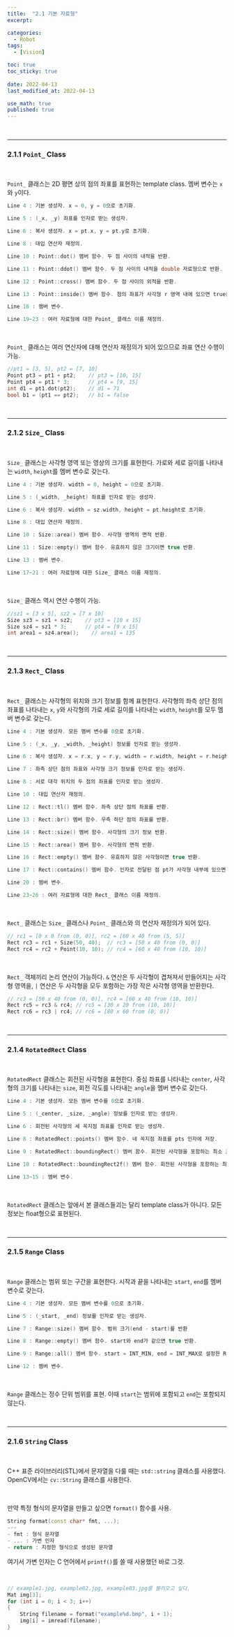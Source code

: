 ```yaml
---
title:  "2.1 기본 자료형"
excerpt: 

categories:
  - Robot
tags:
  - [Vision]

toc: true
toc_sticky: true
 
date: 2022-04-13
last_modified_at: 2022-04-13

use_math: true
published: true
---
```


<br>

***

### 2.1.1 `Point_` Class 

<br>

`Point_` 클래스는 2D 평면 상의 점의 좌표를 표현하는 template class. 멤버 변수는 `x`와 `y`이다.

<script src="https://gist.github.com/younghwanjoo1608/dfd8a97890bb6ff4050a638a13d9a6c0.js"></script>

```cpp
Line 4 : 기본 생성자. x = 0, y = 0으로 초기화.

Line 5 : (_x, _y) 좌표를 인자로 받는 생성자.

Line 6 : 복사 생성자. x = pt.x, y = pt.y로 초기화.

Line 8 : 대입 연산자 재정의.

Line 10 : Point::dot() 멤버 함수. 두 점 사이의 내적을 반환.

Line 11 : Point::ddot() 멤버 함수. 두 점 사이의 내적을 double 자료형으로 반환.

Line 12 : Point::cross() 멤버 함수. 두 점 사이의 외적을 반환.

Line 13 : Point::inside() 멤버 함수. 점의 좌표가 사각형 r 영역 내에 있으면 true를 반환.

Line 16 : 멤버 변수.

Line 19~23 : 여러 자료형에 대한 Point_ 클래스 이름 재정의.
```

<br>

`Point_` 클래스는 여러 연산자에 대해 연산자 재정의가 되어 있으므로 좌표 연산 수행이 가능.

```cpp
//pt1 = [3, 5], pt2 = [7, 10]
Point pt3 = pt1 + pt2;    // pt3 = [10, 15]
Point pt4 = pt1 * 3;      // pt4 = [9, 15]
int d1 = pt1.dot(pt2);    // d1 = 71
bool b1 = (pt1 == pt2);   // b1 = false
```

<br>

***

### 2.1.2 `Size_` Class 

<br>

`Size_` 클래스는 사각형 영역 또는 영상의 크기를 표현한다. 가로와 세로 길이를 나타내는 `width`, `height`를 멤버 변수로 갖는다.

<script src="https://gist.github.com/younghwanjoo1608/e8dacb6715d5161aec0b63823470b203.js"></script>

```cpp
Line 4 : 기본 생성자. width = 0, height = 0으로 초기화.

Line 5 : (_width, _height) 좌표를 인자로 받는 생성자.

Line 6 : 복사 생성자. width = sz.width, height = pt.height로 초기화.

Line 8 : 대입 연산자 재정의.

Line 10 : Size::area() 멤버 함수. 사각형 영역의 면적 반환.

Line 11 : Size::empty() 멤버 함수. 유효하지 않은 크기이면 true 반환.

Line 13 : 멤버 변수.

Line 17~21 : 여러 자료형에 대한 Size_ 클래스 이름 재정의.
```

<br>

`Size_` 클래스 역시 연산 수행이 가능.

```cpp
//sz1 = [3 x 5], sz2 = [7 x 10]
Size sz3 = sz1 + sz2;    // pt3 = [10 x 15]
Size sz4 = sz1 * 3;      // pt4 = [9 x 15]
int area1 = sz4.area();    // area1 = 135
```

<br>

***

### 2.1.3 `Rect_` Class 

<br>

`Rect_` 클래스는 사각형의 위치와 크기 정보를 함께 표현한다. 사각형의 좌측 상단 점의 좌표를 나타내는 `x`, `y`와 사각형의 가로 세로 길이를 나타내는 `width`, `height`를 모두 멤버 변수로 갖는다.

<script src="https://gist.github.com/younghwanjoo1608/cf4e434e12ec8e0ca27ce261ce9eaf1b.js"></script>

```cpp
Line 4 : 기본 생성자. 모든 멤버 변수를 0으로 초기화.

Line 5 : (_x, _y, _width, _height) 정보를 인자로 받는 생성자.

Line 6 : 복사 생성자. x = r.x, y = r.y, width = r.width, height = r.height로 초기화.

Line 7 : 좌측 상단 점의 좌표와 사각형 크기 정보를 인자로 받는 생성자.

Line 8 : 서로 대각 위치의 두 점의 좌표를 인자로 받는 생성자.

Line 10 : 대입 연산자 재정의.

Line 12 : Rect::tl() 멤버 함수. 좌측 상단 점의 좌표를 반환.

Line 13 : Rect::br() 멤버 함수. 우측 하단 점의 좌표를 반환.

Line 14 : Rect::size() 멤버 함수. 사각형의 크기 정보 반환.

Line 15 : Rect::area() 멤버 함수. 사각형의 면적 반환.

Line 16 : Rect::empty() 멤버 함수. 유효하지 않은 사각형이면 true 반환.

Line 17 : Rect::contains() 멤버 함수. 인자로 전달된 점 pt가 사각형 내부에 있으면 true 반환.

Line 20 : 멤버 변수.

Line 23~26 : 여러 자료형에 대한 Rect_ 클래스 이름 재정의.
```

<br>

`Rect_` 클래스는 `Size_` 클래스나 `Point_` 클래스와 의 연산자 재정의가 되어 있다.

```cpp
// rc1 = [0 x 0 from (0, 0)], rc2 = [60 x 40 from (5, 5)]
Rect rc3 = rc1 + Size(50, 40);  // rc3 = [50 x 40 from (0, 0)]
Rect rc4 = rc2 + Point(10, 10); // rc4 = [60 x 40 from (10, 10)]
```

<br>

`Rect_` 객체끼리 논리 연산이 가능하다. `&` 연산은 두 사각형이 겹쳐져서 만들어지는 사각형 영역을, `|` 연산은 두 사각형을 모두 포함하는 가장 작은 사각형 영역을 반환한다.

```cpp
// rc3 = [50 x 40 from (0, 0)], rc4 = [60 x 40 from (10, 10)]
Rect rc5 = rc3 & rc4; // rc5 = [30 x 20 from (10, 10)]
Rect rc6 = rc3 | rc4; // rc6 = [80 x 60 from (0, 0)]
```

<br>

***

### 2.1.4 `RotatedRect` Class 

<br>

`RotatedRect` 클래스는 회전된 사각형을 표현한다. 중심 좌표를 나타내는 `center`, 사각형의 크기를 나타내는 `size`, 회전 각도를 나타내는 `angle`을 멤버 변수로 갖는다.

<script src="https://gist.github.com/younghwanjoo1608/98cb8fee81f2027d3f0d0454e0213a45.js"></script>

```cpp
Line 4 : 기본 생성자. 모든 멤버 변수를 0으로 초기화.

Line 5 : (_center, _size, _angle) 정보를 인자로 받는 생성자.

Line 6 : 회전된 사각형의 세 꼭지점 좌표를 인자로 받는 생성자.

Line 8 : RotatedRect::points() 멤버 함수. 네 꼭지점 좌표를 pts 인자에 저장.

Line 9 : RotatedRect::boundingRect() 멤버 함수. 회전된 사각형을 포함하는 최소 크기의 사각형 정보를 반환(정수).

Line 10 : RotatedRect::boundingRect2f() 멤버 함수. 회전된 사각형을 포함하는 최소 크기의 사각형 정보를 반환(실수).

Line 13~15 : 멤버 변수.
```

<br>

`RotatedRect` 클래스는 앞에서 본 클래스들괴는 달리 template class가 아니다. 모든 정보는 float형으로 표현된다.

<br>

***

### 2.1.5 `Range` Class 

<br>

`Range` 클래스는 범위 또는 구간을 표현한다. 시작과 끝을 나타내는 `start`, `end`를 멤버 변수로 갖는다.

<script src="https://gist.github.com/younghwanjoo1608/3be8efeb2f20100b856246f122e6c6fd.js"></script>

```cpp
Line 4 : 기본 생성자. 모든 멤버 변수를 0으로 초기화.

Line 5 : (_start, _end) 정보를 인자로 받는 생성자.

Line 7 : Range::size() 멤버 함수. 범위 크기(end - start)를 반환

Line 8 : Range::empty() 멤버 함수. start와 end가 같으면 true 반환.

Line 9 : Range::all() 멤버 함수. start = INT_MIN, end = INT_MAX로 설정한 Range 객체를 반환

Line 12 : 멤버 변수.
```

<br>

`Range` 클래스는 정수 단위 범위를 표현. 이때 `start`는 범위에 포함되고 `end`는 포함되지 않는다.

<br>

***

### 2.1.6 `String` Class

<br>

C++ 표준 라이브러리(STL)에서 문자열을 다룰 때는 `std::string` 클래스를 사용했다. OpenCV에서는 `cv::String` 클래스를 사용한다.

<br>

만약 특정 형식의 문자열을 만들고 싶으면 `format()` 함수를 사용.

```cpp
String format(const char* fmt, ...);
---
- fmt : 형식 문자열
- ... : 가변 인자
- return : 지정한 형식으로 생성된 문자열
```

여기서 가변 인자는 C 언어에서 `printf()`를 쓸 때 사용했던 바로 그것.

<br>

```cpp
// example1.jpg, example02.jpg, example03.jpg를 불러오고 싶다.
Mat img[3];
for (int i = 0; i < 3; i++)
{
	String filename = format("example%d.bmp", i + 1);
	img[i] = imread(filename);
}
```